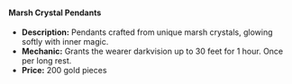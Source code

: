#### Marsh Crystal Pendants

- **Description:** Pendants crafted from unique marsh crystals, glowing softly with inner magic.
- **Mechanic:** Grants the wearer darkvision up to 30 feet for 1 hour. Once per long rest.
- **Price:** 200 gold pieces